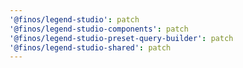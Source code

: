 ```yaml
---
'@finos/legend-studio': patch
'@finos/legend-studio-components': patch
'@finos/legend-studio-preset-query-builder': patch
'@finos/legend-studio-shared': patch
---
```

